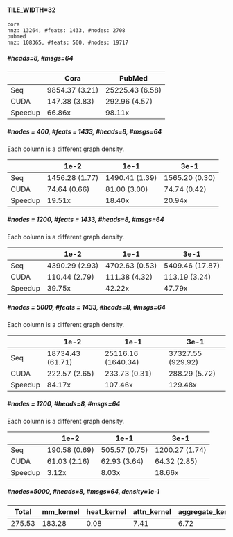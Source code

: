 #### TILE_WIDTH=32

```
cora 
nnz: 13264, #feats: 1433, #nodes: 2708
pubmed
nnz: 108365, #feats: 500, #nodes: 19717
```



##### #heads=8, #msgs=64

|         | Cora           | PubMed          |
| ------- | -------------- | --------------- |
| Seq     | 9854.37 (3.21) | 25225.43 (6.58) |
| CUDA    | 147.38 (3.83)  | 292.96 (4.57)   |
| Speedup | 66.86x         | 98.11x          |



##### #nodes = 400, #feats = 1433, #heads=8, #msgs=64

Each column is a different graph density.

|         | 1e-2           | 1e-1           | 3e-1           |
| ------- | -------------- | -------------- | -------------- |
| Seq     | 1456.28 (1.77) | 1490.41 (1.39) | 1565.20 (0.30) |
| CUDA    | 74.64 (0.66)   | 81.00 (3.00)   | 74.74 (0.42)   |
| Speedup | 19.51x         | 18.40x         | 20.94x         |



##### #nodes = 1200, #feats = 1433, #heads=8, #msgs=64

Each column is a different graph density.

|         | 1e-2           | 1e-1           | 3e-1            |
| ------- | -------------- | -------------- | --------------- |
| Seq     | 4390.29 (2.93) | 4702.63 (0.53) | 5409.46 (17.87) |
| CUDA    | 110.44 (2.79)  | 111.38 (4.32)  | 113.19 (3.24)   |
| Speedup | 39.75x         | 42.22x         | 47.79x          |



##### #nodes = 5000, #feats = 1433, #heads=8, #msgs=64

Each column is a different graph density.

|         | 1e-2             | 1e-1               | 3e-1              |
| ------- | ---------------- | ------------------ | ----------------- |
| Seq     | 18734.43 (61.71) | 25116.16 (1640.34) | 37327.55 (929.92) |
| CUDA    | 222.57 (2.65)    | 233.73 (0.31)      | 288.29 (5.72)     |
| Speedup | 84.17x           | 107.46x            | 129.48x           |



##### #nodes = 1200, #heads=8, #msgs=64

Each column is a different graph density.

|         | 1e-2          | 1e-1          | 3e-1           |
| ------- | ------------- | ------------- | -------------- |
| Seq     | 190.58 (0.69) | 505.57 (0.75) | 1200.27 (1.74) |
| CUDA    | 61.03 (2.16)  | 62.93 (3.64)  | 64.32 (2.85)   |
| Speedup | 3.12x         | 8.03x         | 18.66x         |



##### #nodes=5000, #heads=8, #msgs=64, density=1e-1

| Total  | mm_kernel | heat_kernel | attn_kernel | aggregate_kernel |
| ------ | --------- | ----------- | ----------- | ---------------- |
| 275.53 | 183.28    | 0.08        | 7.41        | 6.72             |


